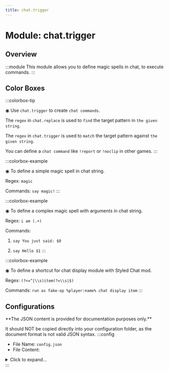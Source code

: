 ```yaml
---
title: chat.trigger
---
```



# Module: chat.trigger

## Overview
:::module
This module allows you to define magic spells in chat, to execute commands.
:::
## Color Boxes

:::colorbox-tip

◉ Use `chat.trigger` to create `chat commands`.

The `regex` in `chat.replace` is used to `find` the target pattern in `the given string`.

The `regex` in `chat.trigger` is used to `match` the target pattern against `the given string`.



You can define a `chat command` like `!report` or `!noclip` in other games.
:::

:::colorbox-example

◉ To define a simple magic spell in chat string.

Regex: `magic`

Commands: `say magic!`
:::

:::colorbox-example

◉ To define a complex magic spell with arguments in chat string.

Regex: `i am (.+)`

Commands:

1. `say You just said: $0`

2. `say Hello $1`
:::

:::colorbox-example

◉ To define a shortcut for chat display module with Styled Chat mod.

Regex: `(?<=^|\\s)item(?=\\s|$)`

Commands: `run as fake-op %player:name% chat display item`
:::

## Configurations
<Admonition type="warning" icon="" title="">
**The JSON content is provided for documentation purposes only.**

It should NOT be copied directly into your configuration folder, as the document format is not valid JSON syntax.
</Admonition>
:::config
- File Name: `config.json`
- File Content: 
<details>

<summary>Click to expand...</summary>

```json showLineNumbers title="config/fuji/modules/chat/trigger/config.json"
{
  /* Use `regex` expression to define `triggers`. */
  "triggers": [
    {
      "regex": "magic",
      "commands": [
        "say magic!"
      ]
    },
    {
      "regex": "i am (.+)",
      "commands": [
        "say You just said: $0",
        "say Hello $1"
      ]
    },
    {
      "regex": "(?<=^|\\s)item(?=\\s|$)",
      "commands": [
        "run as fake-op %player:name% chat display item"
      ]
    },
    {
      "regex": "(?<=^|\\s)inv(?=\\s|$)",
      "commands": [
        "run as fake-op %player:name% chat display inv"
      ]
    },
    {
      "regex": "(?<=^|\\s)ender(?=\\s|$)",
      "commands": [
        "run as fake-op %player:name% chat display ender"
      ]
    }
  ]
}
```
</details>
:::
